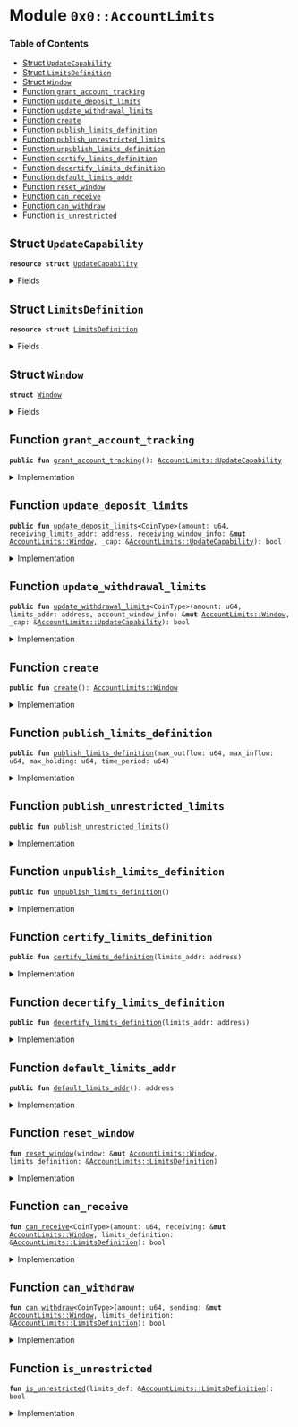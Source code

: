 
<a name="0x0_AccountLimits"></a>

# Module `0x0::AccountLimits`

### Table of Contents

-  [Struct `UpdateCapability`](#0x0_AccountLimits_UpdateCapability)
-  [Struct `LimitsDefinition`](#0x0_AccountLimits_LimitsDefinition)
-  [Struct `Window`](#0x0_AccountLimits_Window)
-  [Function `grant_account_tracking`](#0x0_AccountLimits_grant_account_tracking)
-  [Function `update_deposit_limits`](#0x0_AccountLimits_update_deposit_limits)
-  [Function `update_withdrawal_limits`](#0x0_AccountLimits_update_withdrawal_limits)
-  [Function `create`](#0x0_AccountLimits_create)
-  [Function `publish_limits_definition`](#0x0_AccountLimits_publish_limits_definition)
-  [Function `publish_unrestricted_limits`](#0x0_AccountLimits_publish_unrestricted_limits)
-  [Function `unpublish_limits_definition`](#0x0_AccountLimits_unpublish_limits_definition)
-  [Function `certify_limits_definition`](#0x0_AccountLimits_certify_limits_definition)
-  [Function `decertify_limits_definition`](#0x0_AccountLimits_decertify_limits_definition)
-  [Function `default_limits_addr`](#0x0_AccountLimits_default_limits_addr)
-  [Function `reset_window`](#0x0_AccountLimits_reset_window)
-  [Function `can_receive`](#0x0_AccountLimits_can_receive)
-  [Function `can_withdraw`](#0x0_AccountLimits_can_withdraw)
-  [Function `is_unrestricted`](#0x0_AccountLimits_is_unrestricted)



<a name="0x0_AccountLimits_UpdateCapability"></a>

## Struct `UpdateCapability`



<pre><code><b>resource</b> <b>struct</b> <a href="#0x0_AccountLimits_UpdateCapability">UpdateCapability</a>
</code></pre>



<details>
<summary>Fields</summary>


<dl>
<dt>

<code>dummy_field: bool</code>
</dt>
<dd>

</dd>
</dl>


</details>

<a name="0x0_AccountLimits_LimitsDefinition"></a>

## Struct `LimitsDefinition`



<pre><code><b>resource</b> <b>struct</b> <a href="#0x0_AccountLimits_LimitsDefinition">LimitsDefinition</a>
</code></pre>



<details>
<summary>Fields</summary>


<dl>
<dt>

<code>max_outflow: u64</code>
</dt>
<dd>

</dd>
<dt>

<code>max_inflow: u64</code>
</dt>
<dd>

</dd>
<dt>

<code>time_period: u64</code>
</dt>
<dd>

</dd>
<dt>

<code>max_holding: u64</code>
</dt>
<dd>

</dd>
<dt>

<code>is_certified: bool</code>
</dt>
<dd>

</dd>
</dl>


</details>

<a name="0x0_AccountLimits_Window"></a>

## Struct `Window`



<pre><code><b>struct</b> <a href="#0x0_AccountLimits_Window">Window</a>
</code></pre>



<details>
<summary>Fields</summary>


<dl>
<dt>

<code>window_start: u64</code>
</dt>
<dd>

</dd>
<dt>

<code>window_outflow: u64</code>
</dt>
<dd>

</dd>
<dt>

<code>window_inflow: u64</code>
</dt>
<dd>

</dd>
<dt>

<code>tracked_balance: u64</code>
</dt>
<dd>

</dd>
</dl>


</details>

<a name="0x0_AccountLimits_grant_account_tracking"></a>

## Function `grant_account_tracking`



<pre><code><b>public</b> <b>fun</b> <a href="#0x0_AccountLimits_grant_account_tracking">grant_account_tracking</a>(): <a href="#0x0_AccountLimits_UpdateCapability">AccountLimits::UpdateCapability</a>
</code></pre>



<details>
<summary>Implementation</summary>


<pre><code><b>public</b> <b>fun</b> <a href="#0x0_AccountLimits_grant_account_tracking">grant_account_tracking</a>(): <a href="#0x0_AccountLimits_UpdateCapability">UpdateCapability</a> {
    // This address needs <b>to</b> match the singleton_addr in <a href="account_tracking.md#0x0_AccountTrack">AccountTrack</a>
    Transaction::assert(Transaction::sender() == 0xA550C18, 2);
    <a href="#0x0_AccountLimits_UpdateCapability">UpdateCapability</a>{}
}
</code></pre>



</details>

<a name="0x0_AccountLimits_update_deposit_limits"></a>

## Function `update_deposit_limits`



<pre><code><b>public</b> <b>fun</b> <a href="#0x0_AccountLimits_update_deposit_limits">update_deposit_limits</a>&lt;CoinType&gt;(amount: u64, receiving_limits_addr: address, receiving_window_info: &<b>mut</b> <a href="#0x0_AccountLimits_Window">AccountLimits::Window</a>, _cap: &<a href="#0x0_AccountLimits_UpdateCapability">AccountLimits::UpdateCapability</a>): bool
</code></pre>



<details>
<summary>Implementation</summary>


<pre><code><b>public</b> <b>fun</b> <a href="#0x0_AccountLimits_update_deposit_limits">update_deposit_limits</a>&lt;CoinType&gt;(
    amount: u64,
    receiving_limits_addr: address,
    receiving_window_info: &<b>mut</b> <a href="#0x0_AccountLimits_Window">Window</a>,
    _cap: &<a href="#0x0_AccountLimits_UpdateCapability">UpdateCapability</a>
): bool <b>acquires</b> <a href="#0x0_AccountLimits_LimitsDefinition">LimitsDefinition</a> {
    Transaction::assert(<a href="testnet.md#0x0_Testnet_is_testnet">0x0::Testnet::is_testnet</a>(), 10047);
    <a href="#0x0_AccountLimits_can_receive">can_receive</a>&lt;CoinType&gt;(
        amount,
        receiving_window_info,
        borrow_global&lt;<a href="#0x0_AccountLimits_LimitsDefinition">LimitsDefinition</a>&gt;(receiving_limits_addr),
    )
}
</code></pre>



</details>

<a name="0x0_AccountLimits_update_withdrawal_limits"></a>

## Function `update_withdrawal_limits`



<pre><code><b>public</b> <b>fun</b> <a href="#0x0_AccountLimits_update_withdrawal_limits">update_withdrawal_limits</a>&lt;CoinType&gt;(amount: u64, limits_addr: address, account_window_info: &<b>mut</b> <a href="#0x0_AccountLimits_Window">AccountLimits::Window</a>, _cap: &<a href="#0x0_AccountLimits_UpdateCapability">AccountLimits::UpdateCapability</a>): bool
</code></pre>



<details>
<summary>Implementation</summary>


<pre><code><b>public</b> <b>fun</b> <a href="#0x0_AccountLimits_update_withdrawal_limits">update_withdrawal_limits</a>&lt;CoinType&gt;(
    amount: u64,
    limits_addr: address,
    account_window_info: &<b>mut</b> <a href="#0x0_AccountLimits_Window">Window</a>,
    _cap: &<a href="#0x0_AccountLimits_UpdateCapability">UpdateCapability</a>
): bool <b>acquires</b> <a href="#0x0_AccountLimits_LimitsDefinition">LimitsDefinition</a> {
    Transaction::assert(<a href="testnet.md#0x0_Testnet_is_testnet">0x0::Testnet::is_testnet</a>(), 10048);
    <a href="#0x0_AccountLimits_can_withdraw">can_withdraw</a>&lt;CoinType&gt;(
        amount,
        account_window_info,
        borrow_global&lt;<a href="#0x0_AccountLimits_LimitsDefinition">LimitsDefinition</a>&gt;(limits_addr),
    )
}
</code></pre>



</details>

<a name="0x0_AccountLimits_create"></a>

## Function `create`



<pre><code><b>public</b> <b>fun</b> <a href="#0x0_AccountLimits_create">create</a>(): <a href="#0x0_AccountLimits_Window">AccountLimits::Window</a>
</code></pre>



<details>
<summary>Implementation</summary>


<pre><code><b>public</b> <b>fun</b> <a href="#0x0_AccountLimits_create">create</a>(): <a href="#0x0_AccountLimits_Window">Window</a> {
    <a href="#0x0_AccountLimits_Window">Window</a> {
        window_start: <a href="libra_time.md#0x0_LibraTimestamp_now_microseconds">LibraTimestamp::now_microseconds</a>(),
        window_outflow: 0,
        window_inflow: 0,
        tracked_balance: 0,
    }
}
</code></pre>



</details>

<a name="0x0_AccountLimits_publish_limits_definition"></a>

## Function `publish_limits_definition`



<pre><code><b>public</b> <b>fun</b> <a href="#0x0_AccountLimits_publish_limits_definition">publish_limits_definition</a>(max_outflow: u64, max_inflow: u64, max_holding: u64, time_period: u64)
</code></pre>



<details>
<summary>Implementation</summary>


<pre><code><b>public</b> <b>fun</b> <a href="#0x0_AccountLimits_publish_limits_definition">publish_limits_definition</a>(
    max_outflow: u64,
    max_inflow: u64,
    max_holding: u64,
    time_period: u64
) {
    move_to_sender(<a href="#0x0_AccountLimits_LimitsDefinition">LimitsDefinition</a> {
        max_outflow,
        max_inflow,
        max_holding,
        time_period,
        is_certified: <b>false</b>,
    });
}
</code></pre>



</details>

<a name="0x0_AccountLimits_publish_unrestricted_limits"></a>

## Function `publish_unrestricted_limits`



<pre><code><b>public</b> <b>fun</b> <a href="#0x0_AccountLimits_publish_unrestricted_limits">publish_unrestricted_limits</a>()
</code></pre>



<details>
<summary>Implementation</summary>


<pre><code><b>public</b> <b>fun</b> <a href="#0x0_AccountLimits_publish_unrestricted_limits">publish_unrestricted_limits</a>() {
    <b>let</b> u64_max = 18446744073709551615u64;
    <a href="#0x0_AccountLimits_publish_limits_definition">publish_limits_definition</a>(u64_max, u64_max, u64_max, u64_max)
}
</code></pre>



</details>

<a name="0x0_AccountLimits_unpublish_limits_definition"></a>

## Function `unpublish_limits_definition`



<pre><code><b>public</b> <b>fun</b> <a href="#0x0_AccountLimits_unpublish_limits_definition">unpublish_limits_definition</a>()
</code></pre>



<details>
<summary>Implementation</summary>


<pre><code><b>public</b> <b>fun</b> <a href="#0x0_AccountLimits_unpublish_limits_definition">unpublish_limits_definition</a>()
<b>acquires</b> <a href="#0x0_AccountLimits_LimitsDefinition">LimitsDefinition</a> {
    <a href="#0x0_AccountLimits_LimitsDefinition">LimitsDefinition</a> {
        max_outflow: _,
        max_inflow: _,
        max_holding: _,
        time_period: _,
        is_certified: _,
    } = move_from&lt;<a href="#0x0_AccountLimits_LimitsDefinition">LimitsDefinition</a>&gt;(Transaction::sender());
}
</code></pre>



</details>

<a name="0x0_AccountLimits_certify_limits_definition"></a>

## Function `certify_limits_definition`



<pre><code><b>public</b> <b>fun</b> <a href="#0x0_AccountLimits_certify_limits_definition">certify_limits_definition</a>(limits_addr: address)
</code></pre>



<details>
<summary>Implementation</summary>


<pre><code><b>public</b> <b>fun</b> <a href="#0x0_AccountLimits_certify_limits_definition">certify_limits_definition</a>(limits_addr: address)
<b>acquires</b> <a href="#0x0_AccountLimits_LimitsDefinition">LimitsDefinition</a> {
    <a href="association.md#0x0_Association_assert_sender_is_association">Association::assert_sender_is_association</a>();
    borrow_global_mut&lt;<a href="#0x0_AccountLimits_LimitsDefinition">LimitsDefinition</a>&gt;(limits_addr).is_certified = <b>true</b>;
}
</code></pre>



</details>

<a name="0x0_AccountLimits_decertify_limits_definition"></a>

## Function `decertify_limits_definition`



<pre><code><b>public</b> <b>fun</b> <a href="#0x0_AccountLimits_decertify_limits_definition">decertify_limits_definition</a>(limits_addr: address)
</code></pre>



<details>
<summary>Implementation</summary>


<pre><code><b>public</b> <b>fun</b> <a href="#0x0_AccountLimits_decertify_limits_definition">decertify_limits_definition</a>(limits_addr: address)
<b>acquires</b> <a href="#0x0_AccountLimits_LimitsDefinition">LimitsDefinition</a> {
    <a href="association.md#0x0_Association_assert_sender_is_association">Association::assert_sender_is_association</a>();
    borrow_global_mut&lt;<a href="#0x0_AccountLimits_LimitsDefinition">LimitsDefinition</a>&gt;(limits_addr).is_certified = <b>false</b>;
}
</code></pre>



</details>

<a name="0x0_AccountLimits_default_limits_addr"></a>

## Function `default_limits_addr`



<pre><code><b>public</b> <b>fun</b> <a href="#0x0_AccountLimits_default_limits_addr">default_limits_addr</a>(): address
</code></pre>



<details>
<summary>Implementation</summary>


<pre><code><b>public</b> <b>fun</b> <a href="#0x0_AccountLimits_default_limits_addr">default_limits_addr</a>(): address {
    0xA550C18
}
</code></pre>



</details>

<a name="0x0_AccountLimits_reset_window"></a>

## Function `reset_window`



<pre><code><b>fun</b> <a href="#0x0_AccountLimits_reset_window">reset_window</a>(window: &<b>mut</b> <a href="#0x0_AccountLimits_Window">AccountLimits::Window</a>, limits_definition: &<a href="#0x0_AccountLimits_LimitsDefinition">AccountLimits::LimitsDefinition</a>)
</code></pre>



<details>
<summary>Implementation</summary>


<pre><code><b>fun</b> <a href="#0x0_AccountLimits_reset_window">reset_window</a>(window: &<b>mut</b> <a href="#0x0_AccountLimits_Window">Window</a>, limits_definition: &<a href="#0x0_AccountLimits_LimitsDefinition">LimitsDefinition</a>) {
    <b>let</b> current_time = <a href="libra_time.md#0x0_LibraTimestamp_now_microseconds">LibraTimestamp::now_microseconds</a>();
    <b>if</b> (current_time &gt; window.window_start + limits_definition.time_period) {
        window.window_start = current_time;
        window.window_inflow = 0;
        window.window_outflow = 0;
    }
}
</code></pre>



</details>

<a name="0x0_AccountLimits_can_receive"></a>

## Function `can_receive`



<pre><code><b>fun</b> <a href="#0x0_AccountLimits_can_receive">can_receive</a>&lt;CoinType&gt;(amount: u64, receiving: &<b>mut</b> <a href="#0x0_AccountLimits_Window">AccountLimits::Window</a>, limits_definition: &<a href="#0x0_AccountLimits_LimitsDefinition">AccountLimits::LimitsDefinition</a>): bool
</code></pre>



<details>
<summary>Implementation</summary>


<pre><code><b>fun</b> <a href="#0x0_AccountLimits_can_receive">can_receive</a>&lt;CoinType&gt;(
    amount: u64,
    receiving: &<b>mut</b> <a href="#0x0_AccountLimits_Window">Window</a>,
    limits_definition: &<a href="#0x0_AccountLimits_LimitsDefinition">LimitsDefinition</a>
): bool {
    Transaction::assert(limits_definition.is_certified, 1);
    // If the limits ares unrestricted then no more work needs <b>to</b> be done
    <b>if</b> (<a href="#0x0_AccountLimits_is_unrestricted">is_unrestricted</a>(limits_definition)) <b>return</b> <b>true</b>;
    <a href="#0x0_AccountLimits_reset_window">reset_window</a>(receiving, limits_definition);
    // Check that the max inflow is OK
    <b>let</b> inflow_ok = receiving.window_inflow + amount &lt;= limits_definition.max_inflow;
    // Check that the holding after the deposit is OK
    <b>let</b> holding_ok = receiving.tracked_balance + amount &lt;= limits_definition.max_holding;
    // The account with `receiving` window can receive the payment so record it.
    <b>if</b> (inflow_ok && holding_ok) {
        receiving.window_inflow = receiving.window_inflow + amount;
        receiving.tracked_balance = receiving.tracked_balance + amount;
    };
    inflow_ok && holding_ok
}
</code></pre>



</details>

<a name="0x0_AccountLimits_can_withdraw"></a>

## Function `can_withdraw`



<pre><code><b>fun</b> <a href="#0x0_AccountLimits_can_withdraw">can_withdraw</a>&lt;CoinType&gt;(amount: u64, sending: &<b>mut</b> <a href="#0x0_AccountLimits_Window">AccountLimits::Window</a>, limits_definition: &<a href="#0x0_AccountLimits_LimitsDefinition">AccountLimits::LimitsDefinition</a>): bool
</code></pre>



<details>
<summary>Implementation</summary>


<pre><code><b>fun</b> <a href="#0x0_AccountLimits_can_withdraw">can_withdraw</a>&lt;CoinType&gt;(
    amount: u64,
    sending: &<b>mut</b> <a href="#0x0_AccountLimits_Window">Window</a>,
    limits_definition: &<a href="#0x0_AccountLimits_LimitsDefinition">LimitsDefinition</a>
): bool {
    Transaction::assert(limits_definition.is_certified, 1);
    // If the limits are unrestricted then no more work is required
    <b>if</b> (<a href="#0x0_AccountLimits_is_unrestricted">is_unrestricted</a>(limits_definition)) <b>return</b> <b>true</b>;
    <a href="#0x0_AccountLimits_reset_window">reset_window</a>(sending, limits_definition);
    // Check max outlflow
    <b>let</b> outflow = sending.window_outflow + amount;
    <b>let</b> outflow_ok = outflow &lt;= limits_definition.max_outflow;
    // Outflow is OK, so record it.
    <b>if</b> (outflow_ok) {
        sending.window_outflow = outflow;
        sending.tracked_balance = <b>if</b> (amount &gt;= sending.tracked_balance) 0
                                   <b>else</b> sending.tracked_balance - amount;
    };
    outflow_ok
}
</code></pre>



</details>

<a name="0x0_AccountLimits_is_unrestricted"></a>

## Function `is_unrestricted`



<pre><code><b>fun</b> <a href="#0x0_AccountLimits_is_unrestricted">is_unrestricted</a>(limits_def: &<a href="#0x0_AccountLimits_LimitsDefinition">AccountLimits::LimitsDefinition</a>): bool
</code></pre>



<details>
<summary>Implementation</summary>


<pre><code><b>fun</b> <a href="#0x0_AccountLimits_is_unrestricted">is_unrestricted</a>(limits_def: &<a href="#0x0_AccountLimits_LimitsDefinition">LimitsDefinition</a>): bool {
    <b>let</b> u64_max = 18446744073709551615u64;
    limits_def.max_inflow == u64_max &&
    limits_def.max_outflow == u64_max &&
    limits_def.max_holding == u64_max &&
    limits_def.time_period == u64_max
}
</code></pre>



</details>
